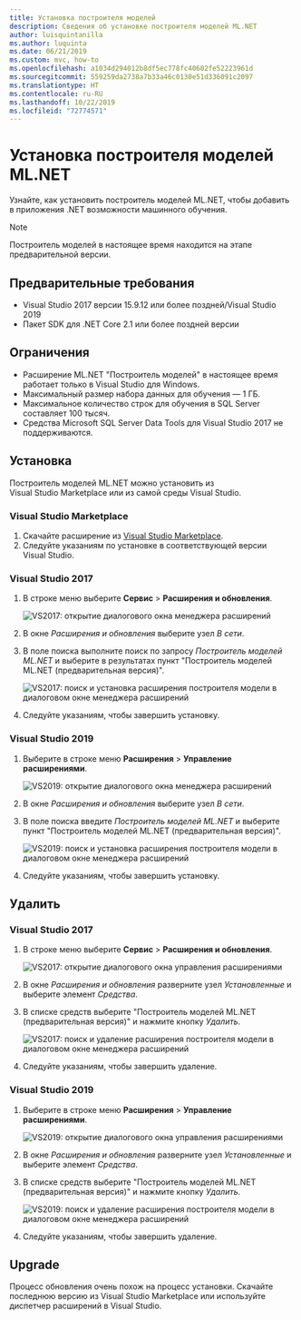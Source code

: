 ```yaml
---
title: Установка построителя моделей
description: Сведения об установке построителя моделей ML.NET
author: luisquintanilla
ms.author: luquinta
ms.date: 06/21/2019
ms.custom: mvc, how-to
ms.openlocfilehash: a1034d294012b8df5ec778fc40602fe52223961d
ms.sourcegitcommit: 559259da2738a7b33a46c0130e51d336091c2097
ms.translationtype: HT
ms.contentlocale: ru-RU
ms.lasthandoff: 10/22/2019
ms.locfileid: "72774571"
---
```

# <a name="how-to-install-mlnet-model-builder"></a>Установка построителя моделей ML.NET

Узнайте, как установить построитель моделей ML.NET, чтобы добавить в приложения .NET возможности машинного обучения.

> [!NOTE]
> Построитель моделей в настоящее время находится на этапе предварительной версии.

## <a name="pre-requisites"></a>Предварительные требования

- Visual Studio 2017 версии 15.9.12 или более поздней/Visual Studio 2019
- Пакет SDK для .NET Core 2.1 или более поздней версии

## <a name="limitations"></a>Ограничения

- Расширение ML.NET "Построитель моделей" в настоящее время работает только в Visual Studio для Windows.
- Максимальный размер набора данных для обучения — 1 ГБ.
- Максимальное количество строк для обучения в SQL Server составляет 100 тысяч.
- Средства Microsoft SQL Server Data Tools для Visual Studio 2017 не поддерживаются.

## <a name="install"></a>Установка

Построитель моделей ML.NET можно установить из Visual Studio Marketplace или из самой среды Visual Studio.

### <a name="visual-studio-marketplace"></a>Visual Studio Marketplace

1. Скачайте расширение из [Visual Studio Marketplace](https://marketplace.visualstudio.com/items?itemName=MLNET.07).
1. Следуйте указаниям по установке в соответствующей версии Visual Studio.

### <a name="visual-studio-2017"></a>Visual Studio 2017

1. В строке меню выберите **Сервис** > **Расширения и обновления**.

    ![VS2017: открытие диалогового окна менеджера расширений](./media/install-model-builder/vs2017-open-extensions-manager.png)

1. В окне *Расширения и обновления* выберите узел *В сети*.
1. В поле поиска выполните поиск по запросу *Построитель моделей ML.NET* и выберите в результатах пункт "Построитель моделей ML.NET (предварительная версия)".

    ![VS2017: поиск и установка расширения построителя модели в диалоговом окне менеджера расширений](./media/install-model-builder/vs2017-install-model-builder.png)

1. Следуйте указаниям, чтобы завершить установку.

### <a name="visual-studio-2019"></a>Visual Studio 2019

1. Выберите в строке меню **Расширения** > **Управление расширениями**.

    ![VS2019: открытие диалогового окна менеджера расширений](./media/install-model-builder/vs2019-open-extensions-manager.png)

1. В окне *Расширения и обновления* выберите узел *В сети*.
1. В поле поиска введите *Построитель моделей ML.NET* и выберите пункт "Построитель моделей ML.NET (предварительная версия)".

    ![VS2019: поиск и установка расширения построителя модели в диалоговом окне менеджера расширений](./media/install-model-builder/vs2019-install-model-builder.png)

1. Следуйте указаниям, чтобы завершить установку.

## <a name="uninstall"></a>Удалить

### <a name="visual-studio-2017"></a>Visual Studio 2017

1. В строке меню выберите **Сервис** > **Расширения и обновления**.

    ![VS2017: открытие диалогового окна управления расширениями](./media/install-model-builder/vs2017-open-extensions-manager.png)

1. В окне *Расширения и обновления* разверните узел *Установленные* и выберите элемент *Средства*.
1. В списке средств выберите "Построитель моделей ML.NET (предварительная версия)" и нажмите кнопку *Удалить*.

    ![VS2017: поиск и удаление расширения построителя модели в диалоговом окне менеджера расширений](./media/install-model-builder/vs2017-uninstall-model-builder.png)

1. Следуйте указаниям, чтобы завершить удаление.

### <a name="visual-studio-2019"></a>Visual Studio 2019

1. Выберите в строке меню **Расширения** > **Управление расширениями**.

    ![VS2019: открытие диалогового окна управления расширениями](./media/install-model-builder/vs2019-open-extensions-manager.png)

1. В окне *Расширения и обновления* разверните узел *Установленные* и выберите элемент *Средства*.
1. В списке средств выберите "Построитель моделей ML.NET (предварительная версия)" и нажмите кнопку *Удалить*.

    ![VS2019: поиск и удаление расширения построителя модели в диалоговом окне менеджера расширений](./media/install-model-builder/vs2019-uninstall-model-builder.png)

1. Следуйте указаниям, чтобы завершить удаление.

## <a name="upgrade"></a>Upgrade

Процесс обновления очень похож на процесс установки. Скачайте последнюю версию из Visual Studio Marketplace или используйте диспетчер расширений в Visual Studio.
